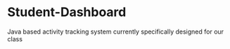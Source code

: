 # Student-Dashboard
 Java based activity tracking system currently specifically designed for our class
